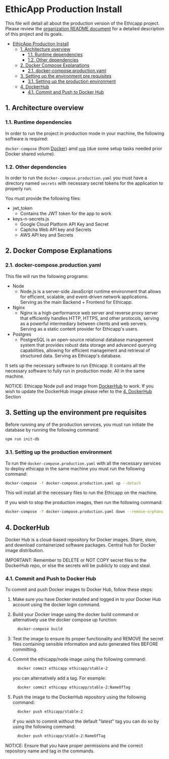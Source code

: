 # EthicApp Production Install

This file will detail all about the production version of the Ethicapp project. Please review the [organization README document](https://github.com/EthicApp-Development/organization#readme) for a detailed description of this project and its goals.

- [EthicApp Production Install](#ethicapp-production-install)
  - [1. Architecture overview](#1-architecture-overview)
    - [1.1. Runtime dependencies](#11-runtime-dependencies)
    - [1.2. Other dependencies](#12-other-dependencies)
  - [2. Docker Compose Explanations](#2-docker-compose-explanations)
    - [2.1. docker-compose.production.yaml](#21-docker-composeproductionyaml)
  - [3. Setting up the environment pre requisites](#3-setting-up-the-environment-pre-requisites)
    - [3.1. Setting up the production environment](#31-setting-up-the-production-environment)
  - [4. DockerHub](#4-dockerhub)
    - [4.1. Commit and Push to Docker Hub](#41-commit-and-push-to-docker-hub)

## 1. Architecture overview

### 1.1. Runtime dependencies

In order to run the project in production mode in your machine, the following software is required:

`docker-compose` (from [Docker](https://www.docker.com/)) amd [`npm`](https://www.npmjs.com/package/npm) (due some setup tasks needed prior Docker shared volume).

### 1.2. Other dependencies

In order to run the `docker-compose.production.yaml` you must have a directory named `secrets` with necessary secret tokens for the application to properly run.

You must provide the following files:

- jwt_token
  - Contains the JWT token for the app to work
- keys-n-secrets.js
  - Google Cloud Platform API Key and Secret
  - Captcha Web API key and Secrets
  - AWS API key and Secrets

## 2. Docker Compose Explanations

### 2.1. docker-compose.production.yaml

This file will run the following programs:

- Node
  - Node.js is a server-side JavaScript runtime environment that allows for efficient, scalable, and event-driven network applications. Serving as the main Backend + Frontend for Ethicapp.
- Nginx
  - Nginx is a high-performance web server and reverse proxy server that efficiently handles HTTP, HTTPS, and other protocols, serving as a powerful intermediary between clients and web servers. Serving as a static content provider for Ethicapp's users.
- Postgres
  - PostgreSQL is an open-source relational database management system that provides robust data storage and advanced querying capabilities, allowing for efficient management and retrieval of structured data. Serving as Ethicapp's database.

It sets up the necessary software to run Ethicapp. It contains all the necessary software to fully run in production mode. All in the same machine.

NOTICE: Ethicapp Node pull and image from [DockerHub](https://hub.docker.com/repository/docker/ethicapp/stable-2/general) to work. If you wish to update the DockerHub image please refer to the [4. DockerHub](#4-dockerhub) Section

## 3. Setting up the environment pre requisites

Before running any of the production services, you must run initiate the database by running the following command:

```bash
npm run init-db
```

### 3.1. Setting up the production environment

To run the `docker-compose.production.yaml` with all the necessary services to deploy ethicapp in the same machine you must run the following command:

```bash
docker-compose -f docker-compose.production.yaml up --detach
```

This will install all the necessary files to run the Ethicapp on the machine.

If you wish to stop the production images, then run the following command:

```bash
docker-compose -f docker-compose.production.yaml down --remove-orphans
```

## 4. DockerHub

Docker Hub is a cloud-based repository for Docker images. Share, store, and download containerized software packages. Central hub for Docker image distribution.

IMPORTANT: Remember to DELETE or NOT COPY secret files to the DockerHub repo, or else the secrets will be publicly to copy and steal.

### 4.1. Commit and Push to Docker Hub

To commit and push Docker images to Docker Hub, follow these steps:

1. Make sure you have Docker installed and logged in to your Docker Hub account using the docker login command.

2. Build your Docker image using the docker build command or alternatively use the docker compose up function:

    ```bash
      docker-compose build
    ```

3. Test the image to ensure its proper functionality and REMOVE the secret files containing sensible information and auto generated files BEFORE committing.

4. Commit the ethicapp/node image using the following command:

    ```bash
      docker commit ethicapp ethicapp/stable-2
    ```

   you can alternatively add a tag. For example:

    ```bash
      docker commit ethicapp ethicapp/stable-2:NameOfTag
    ```

5. Push the image to the DockerHub repository using the following command:

    ```bash
      docker push ethicapp/stable-2
    ```

    if you wish to commit without the default "latest" tag you can do so by using the following command:

    ```bash
      docker push ethicapp/stable-2:NameOfTag
    ```

NOTICE: Ensure that you have proper permissions and the correct repository name and tag in the commands.
